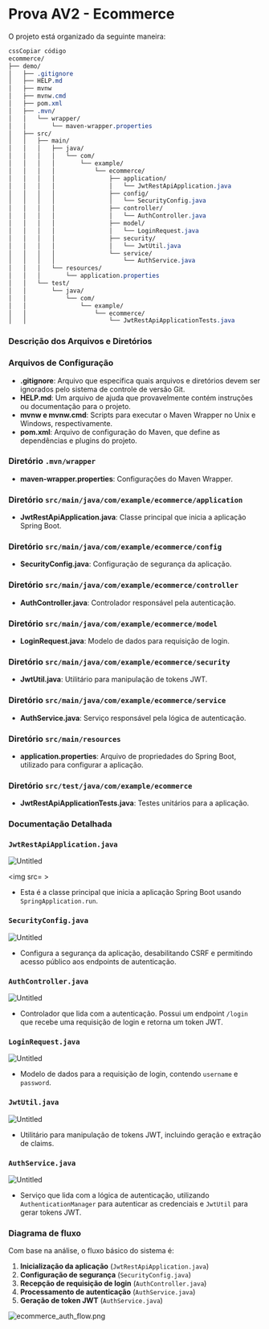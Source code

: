 # Prova AV2 - Ecommerce

O projeto está organizado da seguinte maneira:

```css
cssCopiar código
ecommerce/
├── demo/
│   ├── .gitignore
│   ├── HELP.md
│   ├── mvnw
│   ├── mvnw.cmd
│   ├── pom.xml
│   ├── .mvn/
│   │   └── wrapper/
│   │       └── maven-wrapper.properties
│   ├── src/
│   │   ├── main/
│   │   │   ├── java/
│   │   │   │   └── com/
│   │   │   │       └── example/
│   │   │   │           └── ecommerce/
│   │   │   │               ├── application/
│   │   │   │               │   └── JwtRestApiApplication.java
│   │   │   │               ├── config/
│   │   │   │               │   └── SecurityConfig.java
│   │   │   │               ├── controller/
│   │   │   │               │   └── AuthController.java
│   │   │   │               ├── model/
│   │   │   │               │   └── LoginRequest.java
│   │   │   │               ├── security/
│   │   │   │               │   └── JwtUtil.java
│   │   │   │               └── service/
│   │   │   │                   └── AuthService.java
│   │   │   └── resources/
│   │   │       └── application.properties
│   │   └── test/
│   │       └── java/
│   │           └── com/
│   │               └── example/
│   │                   └── ecommerce/
│   │                       └── JwtRestApiApplicationTests.java

```

### Descrição dos Arquivos e Diretórios

### Arquivos de Configuração

- **.gitignore**: Arquivo que especifica quais arquivos e diretórios devem ser ignorados pelo sistema de controle de versão Git.
- **HELP.md**: Um arquivo de ajuda que provavelmente contém instruções ou documentação para o projeto.
- **mvnw e mvnw.cmd**: Scripts para executar o Maven Wrapper no Unix e Windows, respectivamente.
- **pom.xml**: Arquivo de configuração do Maven, que define as dependências e plugins do projeto.

### Diretório `.mvn/wrapper`

- **maven-wrapper.properties**: Configurações do Maven Wrapper.

### Diretório `src/main/java/com/example/ecommerce/application`

- **JwtRestApiApplication.java**: Classe principal que inicia a aplicação Spring Boot.

### Diretório `src/main/java/com/example/ecommerce/config`

- **SecurityConfig.java**: Configuração de segurança da aplicação.

### Diretório `src/main/java/com/example/ecommerce/controller`

- **AuthController.java**: Controlador responsável pela autenticação.

### Diretório `src/main/java/com/example/ecommerce/model`

- **LoginRequest.java**: Modelo de dados para requisição de login.

### Diretório `src/main/java/com/example/ecommerce/security`

- **JwtUtil.java**: Utilitário para manipulação de tokens JWT.

### Diretório `src/main/java/com/example/ecommerce/service`

- **AuthService.java**: Serviço responsável pela lógica de autenticação.

### Diretório `src/main/resources`

- **application.properties**: Arquivo de propriedades do Spring Boot, utilizado para configurar a aplicação.

### Diretório `src/test/java/com/example/ecommerce`

- **JwtRestApiApplicationTests.java**: Testes unitários para a aplicação.

### Documentação Detalhada

### `JwtRestApiApplication.java`

![Untitled](https://prod-files-secure.s3.us-west-2.amazonaws.com/966f58b0-5278-4aa3-8556-cdd1d222728d/908a5305-28d3-4724-b2e7-857af83cfba2/Untitled.png)

<img src= >

- Esta é a classe principal que inicia a aplicação Spring Boot usando `SpringApplication.run`.

### `SecurityConfig.java`

![Untitled](https://prod-files-secure.s3.us-west-2.amazonaws.com/966f58b0-5278-4aa3-8556-cdd1d222728d/c5fa0013-e504-45b4-8642-098316ba244e/Untitled.png)

- Configura a segurança da aplicação, desabilitando CSRF e permitindo acesso público aos endpoints de autenticação.

### `AuthController.java`

![Untitled](https://prod-files-secure.s3.us-west-2.amazonaws.com/966f58b0-5278-4aa3-8556-cdd1d222728d/7325b375-6d0a-46ca-8894-f77706d7d45b/Untitled.png)

- Controlador que lida com a autenticação. Possui um endpoint `/login` que recebe uma requisição de login e retorna um token JWT.

### `LoginRequest.java`

![Untitled](https://prod-files-secure.s3.us-west-2.amazonaws.com/966f58b0-5278-4aa3-8556-cdd1d222728d/0e71f455-eacd-4141-9ecb-8105a7c872fe/Untitled.png)

- Modelo de dados para a requisição de login, contendo `username` e `password`.

### `JwtUtil.java`

![Untitled](https://prod-files-secure.s3.us-west-2.amazonaws.com/966f58b0-5278-4aa3-8556-cdd1d222728d/3928f0ab-1c8d-4123-9caa-03ee3d9910d4/Untitled.png)

- Utilitário para manipulação de tokens JWT, incluindo geração e extração de claims.

### `AuthService.java`

![Untitled](https://prod-files-secure.s3.us-west-2.amazonaws.com/966f58b0-5278-4aa3-8556-cdd1d222728d/48ba1219-b51c-448c-876e-9d46354e4fcb/Untitled.png)

- Serviço que lida com a lógica de autenticação, utilizando `AuthenticationManager` para autenticar as credenciais e `JwtUtil` para gerar tokens JWT.

### Diagrama de fluxo

Com base na análise, o fluxo básico do sistema é:

1. **Inicialização da aplicação** (`JwtRestApiApplication.java`)
2. **Configuração de segurança** (`SecurityConfig.java`)
3. **Recepção de requisição de login** (`AuthController.java`)
4. **Processamento de autenticação** (`AuthService.java`)
5. **Geração de token JWT** (`AuthService.java`)

![ecommerce_auth_flow.png](https://prod-files-secure.s3.us-west-2.amazonaws.com/966f58b0-5278-4aa3-8556-cdd1d222728d/79a94ea6-381c-44a8-8876-295eff9f2a30/ecommerce_auth_flow.png)

